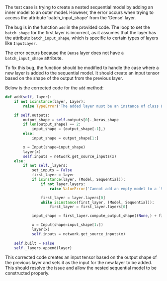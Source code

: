 The test case is trying to create a nested sequential model by adding an inner model to an outer model. However, the error occurs when trying to access the attribute 'batch_input_shape' from the 'Dense' layer.

The bug is in the function `add` in the provided code. The loop to set the `batch_shape` for the first layer is incorrect, as it assumes that the layer has the attribute `batch_input_shape`, which is specific to certain types of layers like `InputLayer`.

The error occurs because the `Dense` layer does not have a `batch_input_shape` attribute.

To fix this bug, the function should be modified to handle the case where a new layer is added to the sequential model. It should create an input tensor based on the shape of the output from the previous layer.

Below is the corrected code for the `add` method:

```python
def add(self, layer):
    if not isinstance(layer, Layer):
        raise TypeError('The added layer must be an instance of class Layer. Found: ', layer)

    if self.outputs:
        output_shape = self.outputs[0]._keras_shape
        if len(output_shape) == 2:
            input_shape = (output_shape[-1],)
        else:
            input_shape = output_shape[1:]

        x = Input(shape=input_shape)
        layer(x)
        self.inputs = network.get_source_inputs(x)
    else:
        if not self._layers:
            set_inputs = False
            first_layer = layer
            if isinstance(layer, (Model, Sequential)):
                if not layer.layers:
                    raise ValueError('Cannot add an empty model to a `Sequential` model.')

                first_layer = layer.layers[0]
                while isinstance(first_layer, (Model, Sequential)):
                    first_layer = first_layer.layers[0]

            input_shape = first_layer.compute_output_shape((None,) + first_layer.output_shape[1:])

            x = Input(shape=input_shape[1:])
            layer(x)
            self.inputs = network.get_source_inputs(x)
    
    self.built = False
    self._layers.append(layer)
```

This corrected code creates an input tensor based on the output shape of the previous layer and sets it as the input for the new layer to be added. This should resolve the issue and allow the nested sequential model to be constructed properly.